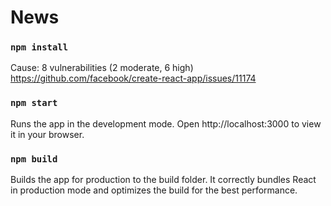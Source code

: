 # News

### `npm install`

Cause: 8 vulnerabilities (2 moderate, 6 high)
https://github.com/facebook/create-react-app/issues/11174

### `npm start`

Runs the app in the development mode.
Open http://localhost:3000 to view it in your browser.

### `npm build`

Builds the app for production to the build folder.
It correctly bundles React in production mode and optimizes the build for the best performance.
